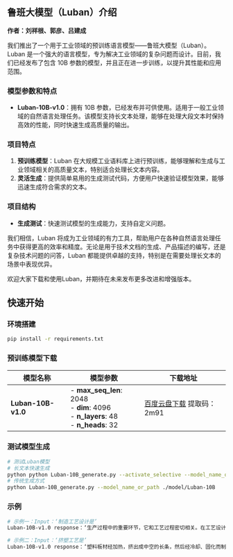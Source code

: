 
## 鲁班大模型（Luban）介绍

**作者：刘祥根、郭彦、吕建成**

我们推出了一个用于工业领域的预训练语言模型——鲁班大模型（Luban）。Luban 是一个强大的语言模型，专为解决工业领域的复杂问题而设计。目前，我们已经发布了包含 10B 参数的模型，并且正在进一步训练，以提升其性能和应用范围。

### 模型参数和特点

- **Luban-10B-v1.0**：拥有 10B 参数，已经发布并可供使用。适用于一般工业领域的自然语言处理任务。该模型支持长文本处理，能够在处理大段文本时保持高效的性能，同时快速生成高质量的输出。

### 项目特点

1. **预训练模型**：Luban 在大规模工业语料库上进行预训练，能够理解和生成与工业领域相关的高质量文本，特别适合处理长文本内容。
2. **灵活生成**：提供简单易用的生成测试代码，方便用户快速验证模型效果，能够迅速生成符合需求的文本。

### 项目结构

- **生成测试**：快速测试模型的生成能力，支持自定义问题。

我们相信，Luban 将成为工业领域的有力工具，帮助用户在各种自然语言处理任务中获得更高的效率和精度。无论是用于技术文档的生成、产品描述的编写，还是复杂技术问题的问答，Luban 都能提供卓越的支持，特别是在需要处理长文本的场景中表现优异。

欢迎大家下载和使用Luban，并期待在未来发布更多改进和增强版本。

## 快速开始

### 环境搭建

```bash
pip install -r requirements.txt
```

### 预训练模型下载

| **模型名称** | **模型参数** | **下载地址** |
|--------------|---------------|--------------|
| **Luban-10B-v1.0** | - **max_seq_len**: 2048<br>- **dim**: 4096<br>- **n_layers**: 48<br>- **n_heads**: 32 | [百度云盘下载](https://pan.baidu.com/s/1ptwiP4PTbTLGbO10Tr3Ueg) 提取码：2m91|

### 测试模型生成

```bash
# 测试Luban模型
# 长文本快速生成
python python Luban-10B_generate.py --activate_selective --model_name_or_path ./model/Luban-10B
# 传统生成方式
python Luban-10B_generate.py --model_name_or_path ./model/Luban-10B
```

### 示例

```bash
# 示例一：Input：‘制造工艺设计是’
Luban-10B-v1.0 response：‘生产过程中的重要环节，它和工艺过程密切相关。在工艺设计中，必须考虑生产工艺的可行性、经济性，力求使工艺方案能经济、合理、有效地满足产品技术要求。在工艺设计中，应尽可能避免产生各种工艺设计缺陷，使工艺设计满足工艺要求。’

# 示例二：Input：‘挤塑工艺是’
Luban-10B-v1.0 response：‘塑料板材经加热，挤出成中空的长条，然后经冷却、固化而制成各种中空板材，其技术特征是板材在生产过程中采用挤包机对板材进行压出包边、压痕和开槽等工序，使板材成为中空塑料制品。’
```

